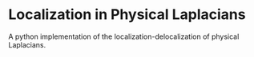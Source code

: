 # Localization in Physical Laplacians

A python implementation of the localization-delocalization of physical Laplacians.

